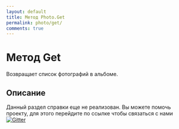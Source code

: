 ```yaml
---
layout: default
title: Метод Photo.Get
permalink: photo/get/
comments: true
---
```

# Метод Get
Возвращает список фотографий в альбоме.

## Описание
Данный раздел справки еще не реализован. Вы  можете помочь проекту, для этого перейдите по ссылке чтобы связаться с нами [![Gitter](https://badges.gitter.im/Join%20Chat.svg)](https://gitter.im/vknet/vk?utm_source=badge&utm_medium=badge&utm_campaign=pr-badge)
